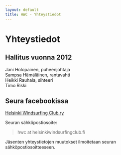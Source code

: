 ```yaml
---
layout: default
title: HWC - Yhteystiedot
---
```


Yhteystiedot
============

Hallitus vuonna 2012
--------------------

Jani Holopainen, puheenjohtaja  
Sampsa Hämäläinen, rantavahti  
Heikki Rauhala, sihteeri  
Timo Riski


Seura facebookissa
------------------
[Helsinki Windsurfing Club ry](https://www.facebook.com/groups/134115773289544/)

Seuran sähköpostiosoite:

> hwc at helsinkiwindsurfingclub.fi

Jäsenten yhteystietojen muutokset ilmoitetaan seuran sähköpostiosoitteeseen.
